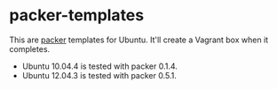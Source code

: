 packer-templates
================

This are [packer](http://www.packer.io/) templates for Ubuntu. 
It'll create a Vagrant box when it completes.

* Ubuntu 10.04.4 is tested with packer 0.1.4.
* Ubuntu 12.04.3 is tested with packer 0.5.1.
